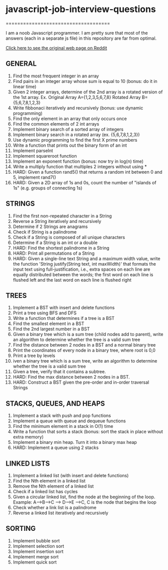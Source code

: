 # javascript-job-interview-questions
====================================

I am a noob Javascript programmer. I am pretty sure that most of the answers (each in a separate js file) in this repository are far from optimal.

[Click here to see the original web page on Reddit](http://www.reddit.com/r/cscareerquestions/comments/20ahfq/heres_a_pretty_big_list_of_programming_interview/)

GENERAL
-------

1. Find the most frequent integer in an array
2. Find pairs in an integer array whose sum is equal to 10 (bonus: do it in linear time)
3. Given 2 integer arrays, determine of the 2nd array is a rotated version of the 1st array. Ex. Original Array A={1,2,3,5,6,7,8} Rotated Array B={5,6,7,8,1,2,3}
4. Write fibbonaci iteratively and recursively (bonus: use dynamic programming)
5. Find the only element in an array that only occurs once
6. Find the common elements of 2 int arrays
7. Implement binary search of a sorted array of integers
8. Implement binary search in a rotated array (ex. {5,6,7,8,1,2,3})
9. Use dynamic programming to find the first X prime numbers
10. Write a function that prints out the binary form of an int
11. Implement parseInt
12. Implement squareroot function
13. Implement an exponent function (bonus: now try in log(n) time)
14. Write a multiply function that multiples 2 integers without using *
15. HARD: Given a function rand5() that returns a random int between 0 and 5, implement rand7()
16. HARD: Given a 2D array of 1s and 0s, count the number of "islands of 1s" (e.g. groups of connecting 1s)


STRINGS
-------

1. Find the first non-repeated character in a String
2. Reverse a String iteratively and recursively
3. Determine if 2 Strings are anagrams
4. Check if String is a palindrome
5. Check if a String is composed of all unique characters
6. Determine if a String is an int or a double
7. HARD: Find the shortest palindrome in a String
8. HARD: Print all permutations of a String
9. HARD: Given a single-line text String and a maximum width value, write the function 'String justify(String text, int maxWidth)' that formats the input text using full-justification, i.e., extra spaces on each line are equally distributed between the words; the first word on each line is flushed left and the last word on each line is flushed right

TREES
-----

1. Implement a BST with insert and delete functions
2. Print a tree using BFS and DFS
3. Write a function that determines if a tree is a BST
4. Find the smallest element in a BST
5. Find the 2nd largest number in a BST
6. Given a binary tree which is a sum tree (child nodes add to parent), write an algorithm to determine whether the tree is a valid sum tree
7. Find the distance between 2 nodes in a BST and a normal binary tree
8. Print the coordinates of every node in a binary tree, where root is 0,0
9. Print a tree by levels
10. iven a binary tree which is a sum tree, write an algorithm to determine whether the tree is a valid sum tree
11. Given a tree, verify that it contains a subtree.
12. HARD: Find the max distance between 2 nodes in a BST.
13. HARD: Construct a BST given the pre-order and in-order traversal Strings

STACKS, QUEUES, AND HEAPS
-------------------------

1. Implement a stack with push and pop functions
2. Implement a queue with queue and dequeue functions
3. Find the minimum element in a stack in O(1) time
4. Write a function that sorts a stack (bonus: sort the stack in place without extra memory)
5. Implement a binary min heap. Turn it into a binary max heap
6. HARD: Implement a queue using 2 stacks

LINKED LISTS
------------

1. Implement a linked list (with insert and delete functions)
2. Find the Nth element in a linked list
3. Remove the Nth element of a linked list
4. Check if a linked list has cycles
5. Given a circular linked list, find the node at the beginning of the loop. Example: A-->B-->C --> D-->E -->C, C is the node that begins the loop
6. Check whether a link list is a palindrome
7. Reverse a linked list iteratively and recursively

SORTING
-------

1. Implement bubble sort
2. Implement selection sort
3. Implement insertion sort
4. Implement merge sort
5. Implement quick sort